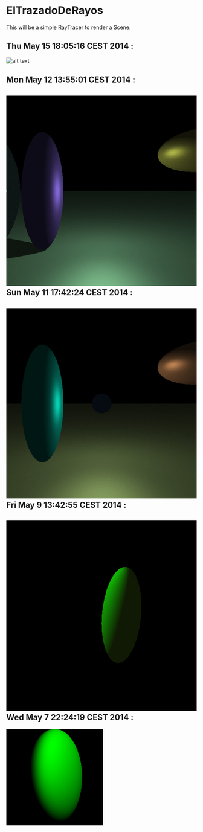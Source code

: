 ElTrazadoDeRayos
================


This will be a simple RayTracer to render a Scene.

Thu May 15 18:05:16 CEST 2014 :
-------------------------------
![alt text](https://github.com/CantTouchDis/ElTrazadoDeRayos/raw/master/images/Anim.gif "Glass material in the middle.")

Mon May 12 13:55:01 CEST 2014 :
-------------------------------
![alt text](https://github.com/CantTouchDis/ElTrazadoDeRayos/raw/master/images/PerspectivePhongWithShadow.gif "A small animation of 20 rendered Frames with Phong shading and shadows")
Sun May 11 17:42:24 CEST 2014 :
-------------------------------
![alt text](https://github.com/CantTouchDis/ElTrazadoDeRayos/raw/master/images/PerspectivePhong.gif "A small animation of 20 rendered Frames with Phong shading")
Fri May  9 13:42:55 CEST 2014 :
-------------------------------
![alt text](https://github.com/CantTouchDis/ElTrazadoDeRayos/raw/master/images/OrthoAnim.gif "A small animation of 20 rendered Frames.")
Wed May  7 22:24:19 CEST 2014 :
-------------------------------
![alt text](https://github.com/CantTouchDis/ElTrazadoDeRayos/raw/master/images/Ortho.bmp "First Trace")
